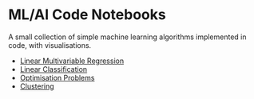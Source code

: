# ML/AI Code Notebooks

A small collection of simple machine learning algorithms implemented in
code, with visualisations.

* [Linear Multivariable Regression](./regression.ipynb)
* [Linear Classification](./classification.ipynb)
* [Optimisation Problems](./optimisation.ipynb)
* [Clustering](./unsupervised.ipynb)
